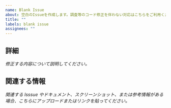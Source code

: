 ```yaml
---
name: Blank Issue
about: 空白のIssueを作成します。調査等のコード修正を伴わない対応はこちらをご利用ください
title: ""
labels: blank issue
assignees: ""
---
```


## 詳細

_修正する内容について説明してください。_

## 関連する情報

_関連する Isssue やドキュメント、スクリーンショット、または参考情報がある場合、こちらにアップロードまたはリンクを貼ってください。_
